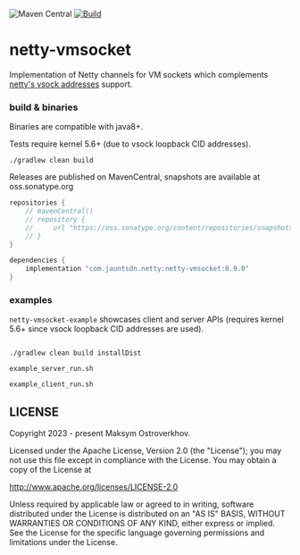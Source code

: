 ![Maven Central](https://img.shields.io/maven-central/v/com.jauntsdn.netty/netty-vmsocket)
[![Build](https://github.com/jauntsdn/netty-vmsocket/actions/workflows/ci-build.yml/badge.svg)](https://github.com/jauntsdn/netty-vmsocket/actions/workflows/ci-build.yml)

# netty-vmsocket

Implementation of Netty channels for VM sockets which complements [netty's vsock addresses](https://github.com/netty/netty/pull/13468) support.

### build & binaries

Binaries are compatible with java8+.

Tests require kernel 5.6+ (due to vsock loopback CID addresses).

```shell script
./gradlew clean build
```

Releases are published on MavenCentral, snapshots are available at oss.sonatype.org
```groovy
repositories {
    // mavenCentral()
    // repository {
    //     url "https://oss.sonatype.org/content/repositories/snapshots"
    // }
}

dependencies {
    implementation "com.jauntsdn.netty:netty-vmsocket:0.9.0"
}
```

### examples

`netty-vmsocket-example` showcases client and server APIs (requires kernel 5.6+ since vsock loopback CID addresses are used). 

```shell script

./gradlew clean build installDist

example_server_run.sh

example_client_run.sh
```

## LICENSE

Copyright 2023 - present Maksym Ostroverkhov.

Licensed under the Apache License, Version 2.0 (the "License");
you may not use this file except in compliance with the License.
You may obtain a copy of the License at

http://www.apache.org/licenses/LICENSE-2.0

Unless required by applicable law or agreed to in writing, software
distributed under the License is distributed on an "AS IS" BASIS,
WITHOUT WARRANTIES OR CONDITIONS OF ANY KIND, either express or implied.
See the License for the specific language governing permissions and
limitations under the License.